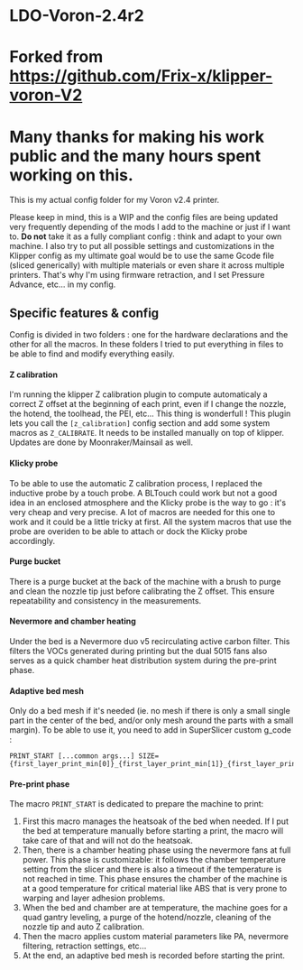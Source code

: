 # LDO-Voron-2.4r2
# Forked from https://github.com/Frix-x/klipper-voron-V2
# Many thanks for making his work public and the many hours spent working on this.

This is my actual config folder for my Voron v2.4 printer.

Please keep in mind, this is a WIP and the config files are being updated very frequently depending of the mods I add to the machine or just if I want to. **Do not** take it as a fully compliant config : think and adapt to your own machine.
I also try to put all possible settings and customizations in the Klipper config as my ultimate goal would be to use the same Gcode file (sliced generically) with multiple materials or even share it across multiple printers. That's why I'm using firmware retraction, and I set Pressure Advance, etc... in my config.


## Specific features & config

Config is divided in two folders : one for the hardware declarations and the other for all the macros. In these folders I tried to put everything in files to be able to find and modify everything easily.

#### Z calibration

I'm running the klipper Z calibration plugin to compute automaticaly a correct Z offset at the beginning of each print, even if I change the nozzle, the hotend, the toolhead, the PEI, etc... This thing is wonderfull !
This plugin lets you call the ```[z_calibration]``` config section and add some system macros as ```Z_CALIBRATE```. It needs to be installed manually on top of klipper. Updates are done by Moonraker/Mainsail as well.

#### Klicky probe

To be able to use the automatic Z calibration process, I replaced the inductive probe by a touch probe. A BLTouch could work but not a good idea in an enclosed atmosphere and the Klicky probe is the way to go : it's very cheap and very precise.
A lot of macros are needed for this one to work and it could be a little tricky at first. All the system macros that use the probe are overiden to be able to attach or dock the Klicky probe accordingly.

#### Purge bucket

There is a purge bucket at the back of the machine with a brush to purge and clean the nozzle tip just before calibrating the Z offset. This ensure repeatability and consistency in the measurements.

#### Nevermore and chamber heating

Under the bed is a Nevermore duo v5 recirculating active carbon filter. This filters the VOCs generated during printing but the dual 5015 fans also serves as a quick chamber heat distribution system during the pre-print phase.

#### Adaptive bed mesh

Only do a bed mesh if it's needed (ie. no mesh if there is only a small single part in the center of the bed, and/or only mesh around the parts with a small margin).
To be able to use it, you need to add in SuperSlicer custom g_code :
```
PRINT_START [...common args...] SIZE={first_layer_print_min[0]}_{first_layer_print_min[1]}_{first_layer_print_max[0]}_{first_layer_print_max[1]}
```

#### Pre-print phase

The macro ```PRINT_START``` is dedicated to prepare the machine to print:
1. First this macro manages the heatsoak of the bed when needed. If I put the bed at temperature manually before starting a print, the macro will take care of that and will not do the heatsoak.
2. Then, there is a chamber heating phase using the nevermore fans at full power. This phase is customizable: it follows the chamber temperature setting from the slicer and there is also a timeout if the temperature is not reached in time. This phase ensures the chamber of the machine is at a good temperature for critical material like ABS that is very prone to warping and layer adhesion problems.
3. When the bed and chamber are at temperature, the machine goes for a quad gantry leveling, a purge of the hotend/nozzle, cleaning of the nozzle tip and auto Z calibration.
4. Then the macro applies custom material parameters like PA, nevermore filtering, retraction settings, etc...
5. At the end, an adaptive bed mesh is recorded before starting the print.
